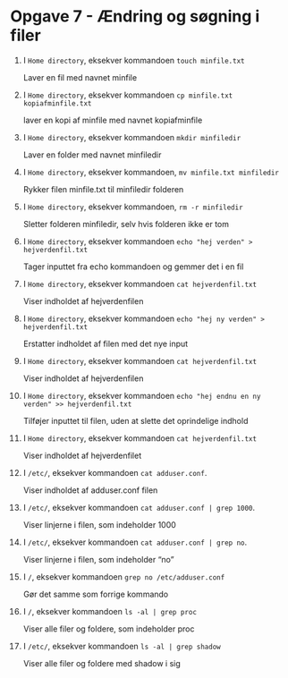 # Opgave 7 - Ændring og søgning i filer

1. I `Home directory`, eksekver kommandoen `touch minfile.txt`
    
    Laver en fil med navnet minfile
    
2. I `Home directory`, eksekver kommandoen `cp minfile.txt kopiafminfile.txt`
    
    laver en kopi af minfile med navnet kopiafminfile
    
3. I `Home directory`, eksekver kommandoen `mkdir minfiledir`
    
    Laver en folder med navnet minfiledir
    
4. I `Home directory`, eksekver kommandoen, `mv minfile.txt minfiledir`
    
    Rykker filen minfile.txt til minfiledir folderen
    
5. I `Home directory`, eksekver kommandoen, `rm -r minfiledir`
    
    Sletter folderen minfiledir, selv hvis folderen ikke er tom
    

1. I `Home directory`, eksekver kommandoen `echo "hej verden" > hejverdenfil.txt`
    
    Tager inputtet fra echo kommandoen og gemmer det i en fil
    
2. I `Home directory`, eksekver kommandoen `cat hejverdenfil.txt`
    
    Viser indholdet af hejverdenfilen
    
3. I `Home directory`, eksekver kommandoen `echo "hej ny verden" > hejverdenfil.txt`
    
    Erstatter indholdet af filen med det nye input
    
4. I `Home directory`, eksekver kommandoen `cat hejverdenfil.txt`
    
    Viser indholdet af hejverdenfilen
    
5. I `Home directory`, eksekver kommandoen `echo "hej endnu en ny verden" >> hejverdenfil.txt`
    
    Tilføjer inputtet til filen, uden at slette det oprindelige indhold
    
6. I `Home directory`, eksekver kommandoen `cat hejverdenfil.txt`
    
    Viser indholdet af hejverdenfilet
    

1. I `/etc/`, eksekver kommandoen `cat adduser.conf`.
    
    Viser indholdet af adduser.conf filen
    
2. I `/etc/`, eksekver kommandoen `cat adduser.conf | grep 1000`.
    
    Viser linjerne i filen, som indeholder 1000
    
3. I `/etc/`, eksekver kommandoen `cat adduser.conf | grep no`.
    
    Viser linjerne i filen, som indeholder “no”
    
4. I `/`, eksekver kommandoen `grep no /etc/adduser.conf`
    
    Gør det samme som forrige kommando
    
5. I `/`, eksekver kommandoen `ls -al | grep proc`
    
    Viser alle filer og foldere, som indeholder proc 
    
6. I `/etc/`, eksekver kommandoen `ls -al | grep shadow`
    
    Viser alle filer og foldere med shadow i sig